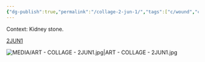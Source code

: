 ```yaml
---
{"dg-publish":true,"permalink":"/collage-2-jun-1/","tags":["c/wound","c/pain","c/kidney-stone","c/N-jonny","c/series-self","c/pipe","c/line","c/colour-red","c/colour-black","c/series","c/2021"],"created":"2024-06-28T12:56:47.000-04:00","updated":"2025-08-21T16:19:09.245-04:00"}
---
```



Context: Kidney stone.

[2JUN1](https://www.instagram.com/p/CQbm7-dBarE/)

![MEDIA/ART - COLLAGE - 2JUN1.jpg|ART - COLLAGE - 2JUN1.jpg](/img/user/MEDIA/ART%20-%20COLLAGE%20-%202JUN1.jpg)

